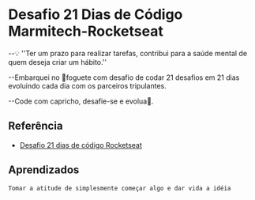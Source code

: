 
# Desafio 21 Dias de Código Marmitech-Rocketseat

  --💡 ''Ter um prazo para realizar tarefas, contribui para a saúde mental de quem deseja criar um hábito.''


  --Embarquei no 🚀foguete com desafio de codar 21 desafios em 21 dias evoluindo cada dia com os parceiros tripulantes.


  --Code com capricho, desafie-se e evolua🚀.



## Referência

 - [Desafio 21 dias de código Rocketseat](https://www.instagram.com/p/ChTBg1BpLGU/?igshid=YmMyMTA2M2Y%3D)

## Aprendizados




    Tomar a atitude de simplesmente começar algo e dar vida a idéia


